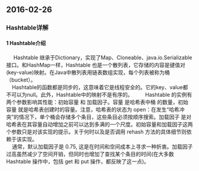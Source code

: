 2016-02-26
---
### Hashtable详解  
#### 1 Hashtable介绍  
&nbsp;&nbsp;&nbsp;&nbsp; Hashtable 继承于Dictionary，实现了Map、Cloneable、java.io.Serializable接口。和HashMap一样，Hashtable 也是一个散列表，它存储的内容是键值对(key-value)映射。在Java中散列表用链表数组实现，每个列表被称为桶（bucket）。  
&nbsp;&nbsp;&nbsp;&nbsp;Hashtable的函数都是同步的，这意味着它是线程安全的。它的key、value都不可以为null。此外，Hashtable中的映射不是有序的。
&nbsp;&nbsp;&nbsp;&nbsp;　Hashtable 的实例有两个参数影响其性能：初始容量 和 加载因子。容量 是哈希表中桶 的数量，初始容量 就是哈希表创建时的容量。注意，哈希表的状态为 open：在发生“哈希冲突”的情况下，单个桶会存储多个条目，这些条目必须按顺序搜索。加载因子 是对哈希表在其容量自动增加之前可以达到多满的一个尺度。初始容量和加载因子这两个参数只是对该实现的提示。关于何时以及是否调用 rehash 方法的具体细节则依赖于该实现。  
&nbsp;&nbsp;&nbsp;&nbsp;通常，默认加载因子是 0.75, 这是在时间和空间成本上寻求一种折衷。加载因子过高虽然减少了空间开销，但同时也增加了查找某个条目的时间(在大多数 Hashtable 操作中，包括 get 和 put 操作，都反映了这一点)。